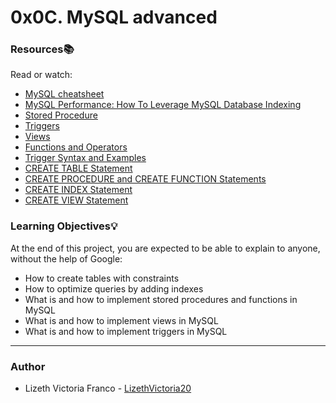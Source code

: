 # 0x0C. MySQL advanced

### Resources📚

Read or watch:
- [MySQL cheatsheet](https://devhints.io/mysql "MySQL cheatsheet")
- [MySQL Performance: How To Leverage MySQL Database Indexing](https://www.liquidweb.com/kb/mysql-optimization-how-to-leverage-mysql-database-indexing/ "MySQL Performance: How To Leverage MySQL Database Indexing")
- [Stored Procedure](https://www.w3resource.com/mysql/mysql-procedure.php "Stored Procedure")
- [Triggers](https://www.w3resource.com/mysql/mysql-triggers.php "Triggers")
- [Views](https://www.w3resource.com/mysql/mysql-views.php "Views")
- [Functions and Operators](https://dev.mysql.com/doc/refman/5.7/en/functions.html "Functions and Operators")
- [Trigger Syntax and Examples](https://dev.mysql.com/doc/refman/5.7/en/trigger-syntax.html "Trigger Syntax and Examples")
- [CREATE TABLE Statement](https://dev.mysql.com/doc/refman/5.7/en/create-table.html "CREATE TABLE Statement")
- [CREATE PROCEDURE and CREATE FUNCTION Statements](https://dev.mysql.com/doc/refman/5.7/en/create-procedure.html "CREATE PROCEDURE and CREATE FUNCTION Statements")
- [CREATE INDEX Statement](https://dev.mysql.com/doc/refman/5.7/en/create-index.html "CREATE INDEX Statement")
- [CREATE VIEW Statement](https://dev.mysql.com/doc/refman/5.7/en/create-view.html "CREATE VIEW Statement")

### Learning Objectives💡
 At the end of this project, you are expected to be able to explain to anyone, without the help of Google:
- How to create tables with constraints
- How to optimize queries by adding indexes
- What is and how to implement stored procedures and functions in MySQL
- What is and how to implement views in MySQL
- What is and how to implement triggers in MySQL

------------

### Author
- Lizeth Victoria Franco - [LizethVictoria20](https://github.com/LizethVictoria20 "LizethVictoria20")
